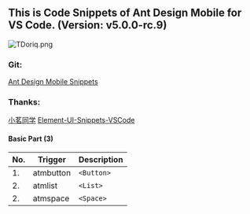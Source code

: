 ## This is Code Snippets of Ant Design Mobile for VS Code. (Version: v5.0.0-rc.9)
![TDoriq.png](https://s4.ax1x.com/2021/12/27/TDoriq.png)

### Git: 
[Ant Design Mobile Snippets](https://github.com/yhsy/ant-design-mobile-snippets) 

### Thanks: 
[小茗同学](http://blog.haoji.me/vscode-plugin-overview.html)
[Element-UI-Snippets-VSCode](https://github.com/snowffer/Element-UI-Snippets-VSCode)

#### Basic Part (3)
No.|Trigger | Description
---|--- | ---
1.|atmbutton | `<Button>`
2.|atmlist | `<List>`
2.|atmspace | `<Space>`
